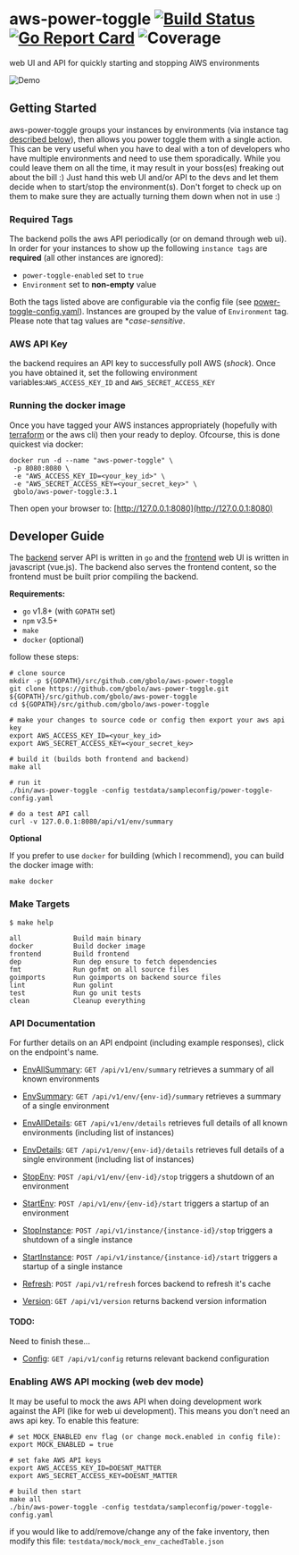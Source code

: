 aws-power-toggle [![Build Status](https://travis-ci.org/gbolo/aws-power-toggle.svg?branch=master)](https://travis-ci.org/gbolo/aws-power-toggle) [![Go Report Card](https://goreportcard.com/badge/github.com/gbolo/aws-power-toggle)](https://goreportcard.com/report/github.com/gbolo/aws-power-toggle) ![Coverage](https://gocover.io/_badge/github.com/gbolo/aws-power-toggle/backend)
================

web UI and API for quickly starting and stopping AWS environments

![Demo](https://thumbs.gfycat.com/CooperativeDifferentAsiaticlesserfreshwaterclam-size_restricted.gif)

## Getting Started
aws-power-toggle groups your instances by environments (via instance tag [described below](#Required-Tags)), then allows you power toggle
them with a single action. This can be very useful when you have to deal with a ton of developers who have multiple environments
and need to use them sporadically. While you could leave them on all the time, it may result in your boss(es) freaking out about the bill :)
Just hand this web UI and/or API to the devs and let them decide when to start/stop the environment(s).
Don't forget to check up on them to make sure they are actually turning them down when not in use :)

### Required Tags
The backend polls the aws API periodically (or on demand through web ui). In order for your instances to show up the following
`instance tags` are **required** (all other instances are ignored):

* `power-toggle-enabled` set to `true`
* `Environment` set to **non-empty** value

Both the tags listed above are configurable via the config file (see [power-toggle-config.yaml](testdata/sampleconfig/power-toggle-config.yaml)).
Instances are grouped by the value of `Environment` tag. Please note that tag values are **case-sensitive*.

### AWS API Key
the backend requires an API key to successfully poll AWS (*shock*). Once you have obtained it, set the following environment variables:`AWS_ACCESS_KEY_ID` and `AWS_SECRET_ACCESS_KEY`

### Running the docker image
Once you have tagged your AWS instances appropriately (hopefully with [terraform](https://www.terraform.io) or the aws cli) then your ready to deploy.
Ofcourse, this is done quickest via docker:
```
docker run -d --name "aws-power-toggle" \
 -p 8080:8080 \
 -e "AWS_ACCESS_KEY_ID=<your_key_id>" \
 -e "AWS_SECRET_ACCESS_KEY=<your_secret_key>" \
 gbolo/aws-power-toggle:3.1
```

Then open your browser to: [http://127.0.0.1:8080](http://127.0.0.1:8080)

## Developer Guide
The [backend](backend/) server API is written in `go` and the [frontend](frontend/) web UI is written in javascript (vue.js).
The backend also serves the frontend content, so the frontend must be built prior compiling the backend.

**Requirements:**
- `go` v1.8+ (with `GOPATH` set)
- `npm` v3.5+
- `make`
- `docker` (optional)

follow these steps:
```
# clone source
mkdir -p ${GOPATH}/src/github.com/gbolo/aws-power-toggle
git clone https://github.com/gbolo/aws-power-toggle.git ${GOPATH}/src/github.com/gbolo/aws-power-toggle
cd ${GOPATH}/src/github.com/gbolo/aws-power-toggle

# make your changes to source code or config then export your aws api key
export AWS_ACCESS_KEY_ID=<your_key_id>
export AWS_SECRET_ACCESS_KEY=<your_secret_key>

# build it (builds both frontend and backend)
make all

# run it
./bin/aws-power-toggle -config testdata/sampleconfig/power-toggle-config.yaml

# do a test API call
curl -v 127.0.0.1:8080/api/v1/env/summary
```

**Optional**

If you prefer to use `docker` for building (which I recommend), you can build the docker image with:
```
make docker
```


### Make Targets

```
$ make help

all             Build main binary
docker          Build docker image
frontend        Build frontend
dep             Run dep ensure to fetch dependencies
fmt             Run gofmt on all source files
goimports       Run goimports on backend source files
lint            Run golint
test            Run go unit tests
clean           Cleanup everything
```


### API Documentation
For further details on an API endpoint (including example responses), click on the endpoint's name.

* [EnvAllSummary](docs/api/env_all_summary.md): `GET /api/v1/env/summary` retrieves a summary of all known environments

* [EnvSummary](docs/api/env_summary.md): `GET /api/v1/env/{env-id}/summary` retrieves a summary of a single environment

* [EnvAllDetails](docs/api/env_all_details.md): `GET /api/v1/env/details` retrieves full details of all known environments (including list of instances)

* [EnvDetails](docs/api/env_details.md): `GET /api/v1/env/{env-id}/details` retrieves full details of a single environment (including list of instances)

* [StopEnv](docs/api/env_stop.md): `POST /api/v1/env/{env-id}/stop` triggers a shutdown of an environment

* [StartEnv](docs/api/env_start.md): `POST /api/v1/env/{env-id}/start` triggers a startup of an environment

* [StopInstance](docs/api/instance_stop.md): `POST /api/v1/instance/{instance-id}/stop` triggers a shutdown of a single instance

* [StartInstance](docs/api/instance_start.md): `POST /api/v1/instance/{instance-id}/start` triggers a startup of a single instance

* [Refresh](docs/api/refresh.md): `POST /api/v1/refresh` forces backend to refresh it's cache

* [Version](docs/api/version.md): `GET /api/v1/version` returns backend version information


#### TODO:
Need to finish these...

* [Config](docs/api/config.md): `GET /api/v1/config` returns relevant backend configuration

### Enabling AWS API mocking (web dev mode)
It may be useful to mock the aws API when doing development work against the API (like for web ui development).
This means you don't need an aws api key. To enable this feature:
```
# set MOCK_ENABLED env flag (or change mock.enabled in config file):
export MOCK_ENABLED = true

# set fake AWS API keys
export AWS_ACCESS_KEY_ID=DOESNT_MATTER
export AWS_SECRET_ACCESS_KEY=DOESNT_MATTER

# build then start
make all
./bin/aws-power-toggle -config testdata/sampleconfig/power-toggle-config.yaml
```

if you would like to add/remove/change any of the fake inventory, then modify this file:
`testdata/mock/mock_env_cachedTable.json`
